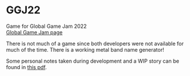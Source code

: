 # GGJ22
Game for Global Game Jam 2022  
[Global Game Jam page](https://globalgamejam.org/2022/games/ggj22-1)

There is not much of a game since both developers were not available for much of the time.
There is a working metal band name generator!

Some personal notes taken during development and a WIP story can be found in [this pdf](Notes/Notion_GGJ2022.pdf).
